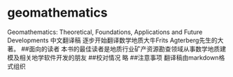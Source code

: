 # geomathematics
Geomathematics: Theoretical, Foundations, Applications and Future Developments 中文翻译稿
逐步开始翻译数学地质大牛Frits Agterberg先生的大著。
##面向的读者
本书的最佳读者是地质行业矿产资源勘查领域从事数学地质建模及相关地学软件开发的朋友
##校对情况
略
##注意事项
翻译稿由markdown格式组织
